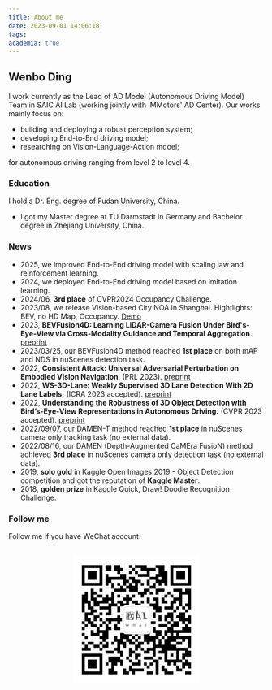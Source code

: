 ```yaml
---
title: About me
date: 2023-09-01 14:06:18
tags:
academia: true
---
```

## Wenbo Ding
I work currently as the Lead of AD Model (Autonomous Driving Model) Team in SAIC AI Lab (working jointly with IMMotors' AD Center). Our works mainly focus on:
- building and deploying a robust perception system;
- developing End-to-End driving model;
- researching on Vision-Language-Action mdoel;

for autonomous driving ranging from level 2 to level 4.

### Education
I hold a Dr. Eng. degree of Fudan University, China.
- I got my Master degree at TU Darmstadt in Germany and Bachelor degree in Zhejiang University, China.

### News
- 2025, we improved End-to-End driving model with scaling law and reinforcement learning.
- 2024, we deployed End-to-End driving model based on imitation learning.
- 2024/06, **3rd place** of CVPR2024 Occupancy Challenge.
- 2023/08, we release Vision-based City NOA in Shanghai. Hightlights: BEV, no HD Map, Occupancy.  [Demo](https://mp.weixin.qq.com/s/YeX2U6yX__q3i5qHivZk4A)
- 2023, **BEVFusion4D: Learning LiDAR-Camera Fusion Under Bird's-Eye-View via Cross-Modality Guidance and Temporal Aggregation**. [preprint](https://arxiv.org/abs/2303.17099)
- 2023/03/25, our BEVFusion4D method reached **1st place** on both mAP and NDS in nuScenes detection task. 
- 2022, **Consistent Attack: Universal Adversarial Perturbation on Embodied Vision Navigation**. (PRL 2023). [preprint](https://arxiv.org/abs/2206.05751)
- 2022, **WS-3D-Lane: Weakly Supervised 3D Lane Detection With 2D Lane Labels.** (ICRA 2023 accepted). [preprint](https://arxiv.org/abs/2209.11523)
- 2022, **Understanding the Robustness of 3D Object Detection with Bird’s-Eye-View Representations in Autonomous Driving.** (CVPR 2023 accepted). [preprint](https://arxiv.org/abs/2303.17297)
- 2022/09/07, our DAMEN-T method reached **1st place** in nuScenes camera only tracking task (no external data).
- 2022/08/16, our DAMEN (Depth-Augmented CaMEra FusioN) method achieved **3rd place** in nuScenes camera only detection task (no external data).
- 2019, **solo gold** in Kaggle Open Images 2019 - Object Detection competition and got the reputation of **Kaggle Master**.
- 2018, **golden prize** in Kaggle Quick, Draw! Doodle Recognition Challenge.

### Follow me
Follow me if you have WeChat account:
<p align="center">
  <br>
    <img src="/images/qrcode.jpg" width="250" />
  <br>
<p>
